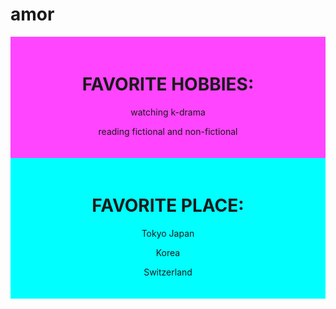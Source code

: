 # amor
<html lang="en">
<head>
    <meta charset="UTF-8">
    <meta name="viewport" content="width=device-width, initial-scale=1.0">
    <title>Document</title>
    <style>
    .HOBBIES {
        background-color: #ff45ff;
        text-align: center;
        padding: 20px;
    }    
    .PLACE{
        background-color: aqua;
        text-align: center;
        padding: 20PX;
    }
    </style>
</head>
<body>
    <div class="HOBBIES">
        <h1>FAVORITE HOBBIES:</h1>
        <p>watching k-drama</p>
        <p>reading fictional and non-fictional</p>
    </div>
    <div class="PLACE">
        <h1>FAVORITE PLACE:</h1>
        <p>Tokyo Japan</p>
         <p>Korea</p>
         <p>Switzerland</p>       
    </div>
</body>
</html>
